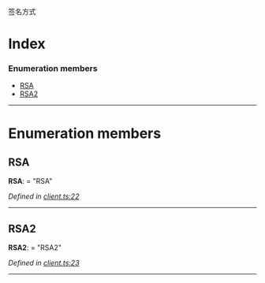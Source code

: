 

签名方式

# Index

### Enumeration members

* [RSA](_client_.eclientsigntype.md#rsa)
* [RSA2](_client_.eclientsigntype.md#rsa2)

---

# Enumeration members

<a id="rsa"></a>

##  RSA

**RSA**:  = "RSA"

*Defined in [client.ts:22](https://github.com/yc-node-typescript/alipay/blob/698a611/src/client.ts#L22)*

___
<a id="rsa2"></a>

##  RSA2

**RSA2**:  = "RSA2"

*Defined in [client.ts:23](https://github.com/yc-node-typescript/alipay/blob/698a611/src/client.ts#L23)*

___

